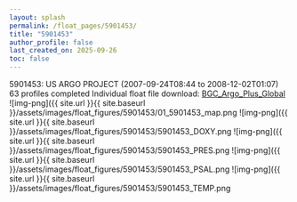 ```yaml
---
layout: splash
permalink: /float_pages/5901453/
title: "5901453"
author_profile: false
last_created_on: 2025-09-26
toc: false
---
```

 
5901453: US ARGO PROJECT (2007-09-24T08:44 to 2008-12-02T01:07)
63 profiles completed
Individual float file download: [BGC_Argo_Plus_Global](https://ftp.soest.hawaii.edu/bgc_argo_plus/Individual_Floats/outliers_removed/5901453_Sprof_processed.nc)
![img-png]({{ site.url }}{{ site.baseurl }}/assets/images/float_figures/5901453/01_5901453_map.png
![img-png]({{ site.url }}{{ site.baseurl }}/assets/images/float_figures/5901453/5901453_DOXY.png
![img-png]({{ site.url }}{{ site.baseurl }}/assets/images/float_figures/5901453/5901453_PRES.png
![img-png]({{ site.url }}{{ site.baseurl }}/assets/images/float_figures/5901453/5901453_PSAL.png
![img-png]({{ site.url }}{{ site.baseurl }}/assets/images/float_figures/5901453/5901453_TEMP.png
